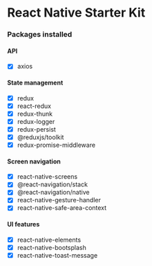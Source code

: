 # React Native Starter Kit

### Packages installed

#### API

- [x] axios

#### State management

- [x] redux
- [x] react-redux
- [x] redux-thunk
- [x] redux-logger
- [x] redux-persist
- [x] @reduxjs/toolkit
- [x] redux-promise-middleware

#### Screen navigation

- [x] react-native-screens
- [x] @react-navigation/stack
- [x] @react-navigation/native
- [x] react-native-gesture-handler
- [x] react-native-safe-area-context

#### UI features

- [x] react-native-elements
- [x] react-native-bootsplash
- [x] react-native-toast-message
